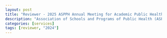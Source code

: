 ```yaml
---
layout: post
title: "Reviewer - 2025 ASPPH Annual Meeting for Academic Public Health"
description: "Association of Schools and Programs of Public Health (ASPPH), Oct 2024"
categories: [services]
tags: [reviewer, "2024"]
---
```

